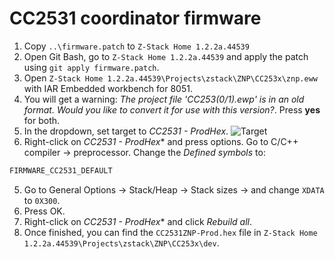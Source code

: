 # CC2531 coordinator firmware
1. Copy `..\firmware.patch` to `Z-Stack Home 1.2.2a.44539`
2. Open Git Bash, go to `Z-Stack Home 1.2.2a.44539` and apply the patch using `git apply firmware.patch`.
3. Open `Z-Stack Home 1.2.2a.44539\Projects\zstack\ZNP\CC253x\znp.eww` with IAR Embedded workbench for 8051.
4. You will get a warning: *The project file 'CC253(0/1).ewp' is in an old format. Would you like to convert it for use with this version?*. Press **yes** for both.
5. In the dropdown, set target to *CC2531 - ProdHex*.
![Target](images/target.png)
6. Right-click on *CC2531 - ProdHex** and press options. Go to C/C++ compiler -> preprocessor. Change the *Defined symbols* to:
```c
FIRMWARE_CC2531_DEFAULT
```
5. Go to General Options -> Stack/Heap -> Stack sizes -> and change `XDATA` to `0X300`.
6. Press OK.
7. Right-click on *CC2531 - ProdHex** and click *Rebuild all*.
8. Once finished, you can find the `CC2531ZNP-Prod.hex` file in `Z-Stack Home 1.2.2a.44539\Projects\zstack\ZNP\CC253x\dev`.
